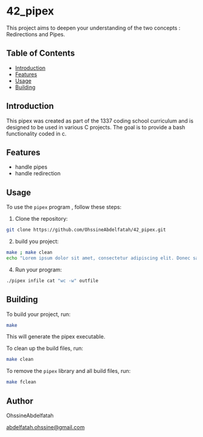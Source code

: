 # 42_pipex

This project aims to deepen your understanding of the two concepts : Redirections and Pipes.

## Table of Contents
- [Introduction](#introduction)
- [Features](#features)
- [Usage](#usage)
- [Building](#building)

## Introduction

This pipex was created as part of the 1337 coding school curriculum and is designed to be used in various C projects. The goal is to provide a bash functionality coded in c.

## Features

- handle pipes
- handle redirection

## Usage

To use the `pipex` program , follow these steps:

1. Clone the repository:

```bash
git clone https://github.com/OhssineAbdelfatah/42_pipex.git
```

2. build you project:

```bash
make ; make clean
echo "Lorem ipsum dolor sit amet, consectetur adipiscing elit. Donec sagittis, orci sed condimentum commodo, odio augue tempor ipsum, ut pharetra sem eros a magna. Etiam vitae porta nunc. Vest" >> infile
```

4. Run your program:

```bash
./pipex infile cat "wc -w" outfile
```
## Building

To build your project, run:

```bash
make
```
This will generate the pipex executable.

To clean up the build files, run:

```bash
make clean
```

To remove the `pipex` library and all build files, run:

```bash
make fclean
```
<!-- 
## Contributing

Contributions are welcome! If you would like to contribute to the library, please follow the guidelines in the CONTRIBUTING.md file.

## License

This project is licensed under the MIT License - see the LICENSE file for details.

```vbnet
Remember to replace placeholders like `your-username` and customize the information according to your project.
``` -->
## Author

OhssineAbdelfatah

abdelfatah.ohssine@gmail.com

